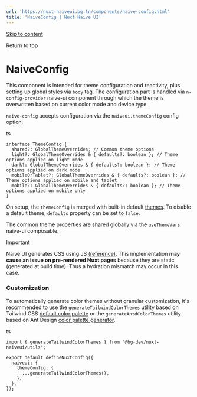 ```yaml
---
url: 'https://nuxt-naiveui.bg.tn/components/naive-config.html'
title: 'NaiveConfig | Nuxt Naive UI'
---
```


[Skip to content](https://nuxt-naiveui.bg.tn/components/naive-config.html#VPContent)

Return to top

# NaiveConfig [​](https://nuxt-naiveui.bg.tn/components/naive-config.html#naiveconfig)

This component is intended for theme configuration and reactivity, plus setting up global styles via `body` tag. The configuration part is handled via `n-config-provider` naive-ui component through which the theme is overwritten based on current color mode and device type.

`naive-config` accepts configuration via the `naiveui.themeConfig` config option.

ts

```
interface ThemeConfig {
  shared?: GlobalThemeOverrides; // Common theme options
  light?: GlobalThemeOverrides & { defaults?: boolean }; // Theme options applied on light mode
  dark?: GlobalThemeOverrides & { defaults?: boolean }; // Theme options applied on dark mode
  mobileOrTablet?: GlobalThemeOverrides & { defaults?: boolean }; // Theme options applied on mobile and tablet
  mobile?: GlobalThemeOverrides & { defaults?: boolean }; // Theme options applied on mobile only
}
```

On setup, the `themeConfig` is merged with built-in default [themes](https://github.com/becem-gharbi/nuxt-naiveui/tree/main/src/runtime/themes). To disable a default theme, `defaults` property can be set to `false`.

The common theme properties are shared globally via the `useThemeVars` naive-ui composable.

Important

Naive UI generates CSS using JS [(reference)](https://www.npmjs.com/package/css-render). This implementation **may cause an issue on pre-rendered Nuxt pages** because they are static (generated at build time). Thus a hydration mismatch may occur in this case.

### Customization [​](https://nuxt-naiveui.bg.tn/components/naive-config.html#customization)

To automatically generate color themes without granular customization, it's recommended to use the `generateTailwindColorThemes` utility based on Tailwind CSS [default color palette](https://tailwindcss.com/docs/customizing-colors) or the `generateAntdColorThemes` utility based on Ant Design [color palette generator](https://ant.design/docs/spec/colors#palette-generation-tool).

ts

```
import { generateTailwindColorThemes } from "@bg-dev/nuxt-naiveui/utils";

export default defineNuxtConfig({
  naiveui: {
    themeConfig: {
      ...generateTailwindColorThemes(),
    },
  },
});
```
